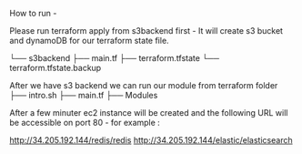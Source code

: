 How to run - 

Please run terraform apply from s3backend first - It will create s3 bucket and dynamoDB for our terraform state file.

└── s3backend
    ├── main.tf
    ├── terraform.tfstate
    └── terraform.tfstate.backup

After we have s3 backend we can run our module from terraform folder
├── intro.sh
├── main.tf
├── Modules

After a few minuter ec2 instance will be created and the following URL will be accessible on port 80 - for example :

http://34.205.192.144/redis/redis
http://34.205.192.144/elastic/elasticsearch

